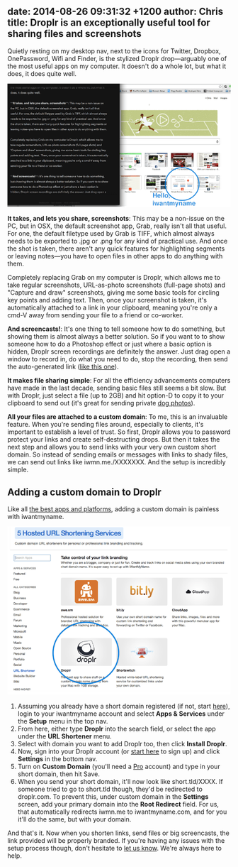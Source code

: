 date: 2014-08-26 09:31:32 +1200
author: Chris
title: Droplr is an exceptionally useful tool for sharing files and screenshots
----

<!-- excerpt -->

Quietly resting on my desktop nav, next to the icons for Twitter, Dropbox, OnePassword, Wifi and Finder, is the stylized Droplr drop—arguably one of the most useful apps on my computer. It doesn't do a whole lot, but what it does, it does quite well.

![Screenshot](/media/2014-08-26-droplr-screenshot-one-compressor.png)

<!-- /excerpt -->

**It takes, and lets you share, screenshots**: This may be a non-issue on the PC, but in OSX, the default screenshot app, Grab, really isn't all that useful. For one, the default filetype used by Grab is TIFF, which almost always needs to be exported to .jpg or .png for any kind of practical use. And once the shot is taken, there aren't any quick features for highlighting segments or leaving notes—you have to open files in other apps to do anything with them.

Completely replacing Grab on my computer is Droplr, which allows me to take regular screenshots, URL-as-photo screenshots (full-page shots) and "Capture and draw" screenshots, giving me some basic tools for circling key points and adding text.  Then, once your screenshot is taken, it's automatically attached to a link in your clipboard, meaning you're only a cmd-V away from sending your file to a friend or co-worker. 

**And screencasts!**: It's one thing to tell someone how to do something, but showing them is almost always a better solution. So if you want to to show someone how to do a Photoshop effect or just where a basic option is hidden, Droplr screen recordings are definitely the answer. Just drag open a window to record in, do what you need to do, stop the recording, then send the auto-generated link ([like this one](http://iwmn.me/gG8O/5Y16w4yd)). 

**It makes file sharing simple**: For all the efficiency advancements computers have made in the last decade, sending basic files still seems a bit slow. But with Droplr, just select a file (up to 2GB) and hit option-D to copy it to your clipboard to send out (it's great for sending private [dog photos](http://iwmn.me/le6c/4NaMlFYk)).

**All your files are attached to a custom domain**: To me, this is an invaluable feature. When you're sending files around, especially to clients, it's important to establish a level of trust. So first, Droplr allows you to password protect your links and create self-destructing drops. But then it takes the next step and allows you to send links with your very own custom short domain. So instead of sending emails or messages with links to shady files, we can send out links like iwmn.me./XXXXXXX. And the setup is incredibly simple. 

## Adding a custom domain to Droplr

Like all [the best apps and platforms](https://iwantmyname.com/services), adding a custom domain is painless with iwantmyname.

![Add Droplr](/media/2014-08-26-droplr-iwmn-add.png)

1. Assuming you already have a short domain registered (if not, start [here](https://iwantmyname.com/services/url-shortener/customize-droplr-with-your-own-domain)), login to your iwantmyname account and select **Apps & Services** under the **Setup** menu in the top nav. 
2. From here, either type **Droplr** into the search field, or select the app under the **URL Shortener** menu. 
3. Select with domain you want to add Droplr too, then click **Install Droplr**.
4. Now, sign into your Droplr account (or [start here](https://droplr.com/hello) to sign up) and click **Settings** in the bottom nav.
5. Turn on **Custom Domain** (you'll need a [Pro](https://droplr.com/hello) account) and type in your short domain, then hit Save.
6. When you send your short domain, it'll now look like short.tld/XXXX. If someone tried to go to short.tld though, they'd be redirected to droplr.com. To prevent this, under custom domain in the **Settings** screen, add your primary domain into the **Root Redirect** field. For us, that automatically redirects iwmn.me to iwantmyname.com, and for you it'll do the same, but with your domain. 

And that's it. Now when you shorten links, send files or big screencasts, the link provided will be properly branded. If you're having any issues with the setup process though, don't hesitate to [let us know](https://iwantmyname.com/support). We're always here to help. 

